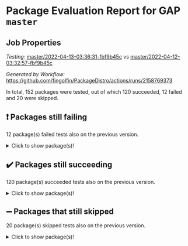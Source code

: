 # Package Evaluation Report for GAP `master`

## Job Properties

*Testing:* [master/2022-04-13-03:36:31-fbf9b45c](https://github.com/fingolfin/PackageDistro/blob/data/reports/master/2022-04-13-03:36:31-fbf9b45c) vs [master/2022-04-12-03:32:57-fbf9b45c](https://github.com/fingolfin/PackageDistro/blob/data/reports/master/2022-04-12-03:32:57-fbf9b45c)

*Generated by Workflow:* https://github.com/fingolfin/PackageDistro/actions/runs/2158769373

In total, 152 packages were tested, out of which 120 succeeded, 12 failed and 20 were skipped.

## :exclamation: Packages still failing

12 package(s) failed tests also on the previous version.<details> <summary>Click to show package(s)!</summary>

- fining 1.4.1 [(failure)](https://github.com/fingolfin/PackageDistro/runs/6000945719?check_suite_focus=true)<br>
- francy 1.2.4 [(failure)](https://github.com/fingolfin/PackageDistro/runs/6000945935?check_suite_focus=true)<br>
- hap 1.38 [(failure)](https://github.com/fingolfin/PackageDistro/runs/6000946413?check_suite_focus=true)<br>
- normalizinterface 1.3.2 [(failure)](https://github.com/fingolfin/PackageDistro/runs/6000947567?check_suite_focus=true)<br>
- packagemanager 1.2 [(failure)](https://github.com/fingolfin/PackageDistro/runs/6000947787?check_suite_focus=true)<br>
- rcwa 4.6.4 [(failure)](https://github.com/fingolfin/PackageDistro/runs/6000948305?check_suite_focus=true)<br>
- recog 1.3.2 [(failure)](https://github.com/fingolfin/PackageDistro/runs/6000948393?check_suite_focus=true)<br>
- semigroups 4.0.0 [(failure)](https://github.com/fingolfin/PackageDistro/runs/6000948650?check_suite_focus=true)<br>
- transgrp 3.6.1 [(failure)](https://github.com/fingolfin/PackageDistro/runs/6000949313?check_suite_focus=true)<br>
- unitlib 4.0.0 [(failure)](https://github.com/fingolfin/PackageDistro/runs/6000949481?check_suite_focus=true)<br>
- wedderga 4.10.1 [(failure)](https://github.com/fingolfin/PackageDistro/runs/6000949672?check_suite_focus=true)<br>
- yangbaxter 0.9.0 [(failure)](https://github.com/fingolfin/PackageDistro/runs/6000949801?check_suite_focus=true)<br>
</details>

## :heavy_check_mark: Packages still succeeding

120 package(s) succeeded tests also on the previous version.<details> <summary>Click to show package(s)!</summary>

- ace 5.4 [(success)](https://github.com/fingolfin/PackageDistro/runs/6000943974?check_suite_focus=true)<br>
- aclib 1.3.2 [(success)](https://github.com/fingolfin/PackageDistro/runs/6000944019?check_suite_focus=true)<br>
- agt 0.2 [(success)](https://github.com/fingolfin/PackageDistro/runs/6000944072?check_suite_focus=true)<br>
- alnuth 3.2.1 [(success)](https://github.com/fingolfin/PackageDistro/runs/6000944155?check_suite_focus=true)<br>
- anupq 3.2.6 [(success)](https://github.com/fingolfin/PackageDistro/runs/6000944202?check_suite_focus=true)<br>
- atlasrep 2.1.2 [(success)](https://github.com/fingolfin/PackageDistro/runs/6000944252?check_suite_focus=true)<br>
- autodoc 2022.03.10 [(success)](https://github.com/fingolfin/PackageDistro/runs/6000944303?check_suite_focus=true)<br>
- automata 1.15 [(success)](https://github.com/fingolfin/PackageDistro/runs/6000944356?check_suite_focus=true)<br>
- automgrp 1.3.2 [(success)](https://github.com/fingolfin/PackageDistro/runs/6000944400?check_suite_focus=true)<br>
- autpgrp 1.10.2 [(success)](https://github.com/fingolfin/PackageDistro/runs/6000944446?check_suite_focus=true)<br>
- cap 2022.04-01 [(success)](https://github.com/fingolfin/PackageDistro/runs/6000944496?check_suite_focus=true)<br>
- caratinterface 2.3.3 [(success)](https://github.com/fingolfin/PackageDistro/runs/6000944543?check_suite_focus=true)<br>
- cddinterface 2020.06.24 [(success)](https://github.com/fingolfin/PackageDistro/runs/6000944598?check_suite_focus=true)<br>
- circle 1.6.4 [(success)](https://github.com/fingolfin/PackageDistro/runs/6000944632?check_suite_focus=true)<br>
- cohomolo 1.6.10 [(success)](https://github.com/fingolfin/PackageDistro/runs/6000944685?check_suite_focus=true)<br>
- congruence 1.2.3 [(success)](https://github.com/fingolfin/PackageDistro/runs/6000944728?check_suite_focus=true)<br>
- corelg 1.56 [(success)](https://github.com/fingolfin/PackageDistro/runs/6000944779?check_suite_focus=true)<br>
- crime 1.6 [(success)](https://github.com/fingolfin/PackageDistro/runs/6000944837?check_suite_focus=true)<br>
- crisp 1.4.5 [(success)](https://github.com/fingolfin/PackageDistro/runs/6000944868?check_suite_focus=true)<br>
- crypting 0.10 [(success)](https://github.com/fingolfin/PackageDistro/runs/6000944908?check_suite_focus=true)<br>
- cryst 4.1.24 [(success)](https://github.com/fingolfin/PackageDistro/runs/6000944947?check_suite_focus=true)<br>
- crystcat 1.1.9 [(success)](https://github.com/fingolfin/PackageDistro/runs/6000945003?check_suite_focus=true)<br>
- ctbllib 1.3.3 [(success)](https://github.com/fingolfin/PackageDistro/runs/6000945037?check_suite_focus=true)<br>
- cubefree 1.19 [(success)](https://github.com/fingolfin/PackageDistro/runs/6000945083?check_suite_focus=true)<br>
- curlinterface 2.2.2 [(success)](https://github.com/fingolfin/PackageDistro/runs/6000945136?check_suite_focus=true)<br>
- cvec 2.7.5 [(success)](https://github.com/fingolfin/PackageDistro/runs/6000945176?check_suite_focus=true)<br>
- datastructures 0.2.7 [(success)](https://github.com/fingolfin/PackageDistro/runs/6000945225?check_suite_focus=true)<br>
- deepthought 1.0.5 [(success)](https://github.com/fingolfin/PackageDistro/runs/6000945269?check_suite_focus=true)<br>
- design 1.7 [(success)](https://github.com/fingolfin/PackageDistro/runs/6000945314?check_suite_focus=true)<br>
- difsets 2.3.1 [(success)](https://github.com/fingolfin/PackageDistro/runs/6000945362?check_suite_focus=true)<br>
- digraphs 1.5.2 [(success)](https://github.com/fingolfin/PackageDistro/runs/6000945400?check_suite_focus=true)<br>
- edim 1.3.5 [(success)](https://github.com/fingolfin/PackageDistro/runs/6000945449?check_suite_focus=true)<br>
- example 4.3.0 [(success)](https://github.com/fingolfin/PackageDistro/runs/6000945486?check_suite_focus=true)<br>
- factint 1.6.3 [(success)](https://github.com/fingolfin/PackageDistro/runs/6000945527?check_suite_focus=true)<br>
- ferret 1.0.7 [(success)](https://github.com/fingolfin/PackageDistro/runs/6000945573?check_suite_focus=true)<br>
- fga 1.4.0 [(success)](https://github.com/fingolfin/PackageDistro/runs/6000945616?check_suite_focus=true)<br>
- float 1.0.3 [(success)](https://github.com/fingolfin/PackageDistro/runs/6000945748?check_suite_focus=true)<br>
- format 1.4.3 [(success)](https://github.com/fingolfin/PackageDistro/runs/6000945783?check_suite_focus=true)<br>
- forms 1.2.7 [(success)](https://github.com/fingolfin/PackageDistro/runs/6000945835?check_suite_focus=true)<br>
- fplsa 1.2.5 [(success)](https://github.com/fingolfin/PackageDistro/runs/6000945869?check_suite_focus=true)<br>
- fr 2.4.8 [(success)](https://github.com/fingolfin/PackageDistro/runs/6000945903?check_suite_focus=true)<br>
- fwtree 1.3 [(success)](https://github.com/fingolfin/PackageDistro/runs/6000945975?check_suite_focus=true)<br>
- gbnp 1.0.5 [(success)](https://github.com/fingolfin/PackageDistro/runs/6000946008?check_suite_focus=true)<br>
- generalizedmorphismsforcap 2022.03-03 [(success)](https://github.com/fingolfin/PackageDistro/runs/6000946057?check_suite_focus=true)<br>
- genss 1.6.6 [(success)](https://github.com/fingolfin/PackageDistro/runs/6000946100?check_suite_focus=true)<br>
- gradedringforhomalg 2022.03-01 [(success)](https://github.com/fingolfin/PackageDistro/runs/6000946150?check_suite_focus=true)<br>
- grape 4.8.5 [(success)](https://github.com/fingolfin/PackageDistro/runs/6000946200?check_suite_focus=true)<br>
- groupoids 1.69 [(success)](https://github.com/fingolfin/PackageDistro/runs/6000946254?check_suite_focus=true)<br>
- grpconst 2.6.2 [(success)](https://github.com/fingolfin/PackageDistro/runs/6000946284?check_suite_focus=true)<br>
- guarana 0.96.3 [(success)](https://github.com/fingolfin/PackageDistro/runs/6000946332?check_suite_focus=true)<br>
- guava 3.15 [(success)](https://github.com/fingolfin/PackageDistro/runs/6000946369?check_suite_focus=true)<br>
- hapcryst 0.1.14 [(success)](https://github.com/fingolfin/PackageDistro/runs/6000946459?check_suite_focus=true)<br>
- hecke 1.5.3 [(success)](https://github.com/fingolfin/PackageDistro/runs/6000946512?check_suite_focus=true)<br>
- help 3.5 [(success)](https://github.com/fingolfin/PackageDistro/runs/6000946560?check_suite_focus=true)<br>
- idrel 2.43 [(success)](https://github.com/fingolfin/PackageDistro/runs/6000946605?check_suite_focus=true)<br>
- images 1.3.1 [(success)](https://github.com/fingolfin/PackageDistro/runs/6000946652?check_suite_focus=true)<br>
- intpic 0.2.4 [(success)](https://github.com/fingolfin/PackageDistro/runs/6000946705?check_suite_focus=true)<br>
- io 4.7.2 [(success)](https://github.com/fingolfin/PackageDistro/runs/6000946740?check_suite_focus=true)<br>
- irredsol 1.4.3 [(success)](https://github.com/fingolfin/PackageDistro/runs/6000946772?check_suite_focus=true)<br>
- json 2.1.0 [(success)](https://github.com/fingolfin/PackageDistro/runs/6000946818?check_suite_focus=true)<br>
- jupyterkernel 1.4.1 [(success)](https://github.com/fingolfin/PackageDistro/runs/6000946870?check_suite_focus=true)<br>
- jupyterviz 1.5.1 [(success)](https://github.com/fingolfin/PackageDistro/runs/6000946910?check_suite_focus=true)<br>
- kan 1.34 [(success)](https://github.com/fingolfin/PackageDistro/runs/6000946951?check_suite_focus=true)<br>
- kbmag 1.5.9 [(success)](https://github.com/fingolfin/PackageDistro/runs/6000946978?check_suite_focus=true)<br>
- laguna 3.9.4 [(success)](https://github.com/fingolfin/PackageDistro/runs/6000947007?check_suite_focus=true)<br>
- liealgdb 2.2.1 [(success)](https://github.com/fingolfin/PackageDistro/runs/6000947047?check_suite_focus=true)<br>
- liepring 1.9.2 [(success)](https://github.com/fingolfin/PackageDistro/runs/6000947070?check_suite_focus=true)<br>
- liering 2.4.2 [(success)](https://github.com/fingolfin/PackageDistro/runs/6000947117?check_suite_focus=true)<br>
- linearalgebraforcap 2022.04-01 [(success)](https://github.com/fingolfin/PackageDistro/runs/6000947153?check_suite_focus=true)<br>
- loops 3.4.1 [(success)](https://github.com/fingolfin/PackageDistro/runs/6000947181?check_suite_focus=true)<br>
- lpres 1.0.3 [(success)](https://github.com/fingolfin/PackageDistro/runs/6000947201?check_suite_focus=true)<br>
- majoranaalgebras 1.4 [(success)](https://github.com/fingolfin/PackageDistro/runs/6000947245?check_suite_focus=true)<br>
- mapclass 1.4.5 [(success)](https://github.com/fingolfin/PackageDistro/runs/6000947290?check_suite_focus=true)<br>
- matgrp 0.64 [(success)](https://github.com/fingolfin/PackageDistro/runs/6000947326?check_suite_focus=true)<br>
- modisom 2.5.1 [(success)](https://github.com/fingolfin/PackageDistro/runs/6000947355?check_suite_focus=true)<br>
- modulepresentationsforcap 2022.03-02 [(success)](https://github.com/fingolfin/PackageDistro/runs/6000947387?check_suite_focus=true)<br>
- monoidalcategories 2022.03-02 [(success)](https://github.com/fingolfin/PackageDistro/runs/6000947414?check_suite_focus=true)<br>
- nconvex 2020.11-04 [(success)](https://github.com/fingolfin/PackageDistro/runs/6000947442?check_suite_focus=true)<br>
- nilmat 1.4.1 [(success)](https://github.com/fingolfin/PackageDistro/runs/6000947475?check_suite_focus=true)<br>
- nock 1.5 [(success)](https://github.com/fingolfin/PackageDistro/runs/6000947509?check_suite_focus=true)<br>
- nq 2.5.8 [(success)](https://github.com/fingolfin/PackageDistro/runs/6000947618?check_suite_focus=true)<br>
- numericalsgps 1.3.0 [(success)](https://github.com/fingolfin/PackageDistro/runs/6000947650?check_suite_focus=true)<br>
- openmath 11.5.0 [(success)](https://github.com/fingolfin/PackageDistro/runs/6000947697?check_suite_focus=true)<br>
- orb 4.8.4 [(success)](https://github.com/fingolfin/PackageDistro/runs/6000947755?check_suite_focus=true)<br>
- patternclass 2.4.2 [(success)](https://github.com/fingolfin/PackageDistro/runs/6000947872?check_suite_focus=true)<br>
- permut 2.0.4 [(success)](https://github.com/fingolfin/PackageDistro/runs/6000947928?check_suite_focus=true)<br>
- polenta 1.3.10 [(success)](https://github.com/fingolfin/PackageDistro/runs/6000947972?check_suite_focus=true)<br>
- polymaking 0.8.6 [(success)](https://github.com/fingolfin/PackageDistro/runs/6000948031?check_suite_focus=true)<br>
- primgrp 3.4.1 [(success)](https://github.com/fingolfin/PackageDistro/runs/6000948090?check_suite_focus=true)<br>
- profiling 2.5.0 [(success)](https://github.com/fingolfin/PackageDistro/runs/6000948146?check_suite_focus=true)<br>
- qpa 1.33 [(success)](https://github.com/fingolfin/PackageDistro/runs/6000948188?check_suite_focus=true)<br>
- quagroup 1.8.3 [(success)](https://github.com/fingolfin/PackageDistro/runs/6000948233?check_suite_focus=true)<br>
- radiroot 2.9 [(success)](https://github.com/fingolfin/PackageDistro/runs/6000948267?check_suite_focus=true)<br>
- rds 1.8 [(success)](https://github.com/fingolfin/PackageDistro/runs/6000948350?check_suite_focus=true)<br>
- repndecomp 1.2.1 [(success)](https://github.com/fingolfin/PackageDistro/runs/6000948444?check_suite_focus=true)<br>
- repsn 3.1.0 [(success)](https://github.com/fingolfin/PackageDistro/runs/6000948489?check_suite_focus=true)<br>
- resclasses 4.7.2 [(success)](https://github.com/fingolfin/PackageDistro/runs/6000948536?check_suite_focus=true)<br>
- scscp 2.3.1 [(success)](https://github.com/fingolfin/PackageDistro/runs/6000948590?check_suite_focus=true)<br>
- sglppow 2.2 [(success)](https://github.com/fingolfin/PackageDistro/runs/6000948703?check_suite_focus=true)<br>
- sgpviz 0.999.5 [(success)](https://github.com/fingolfin/PackageDistro/runs/6000948748?check_suite_focus=true)<br>
- simpcomp 2.1.14 [(success)](https://github.com/fingolfin/PackageDistro/runs/6000948809?check_suite_focus=true)<br>
- singular 2020.12.18 [(success)](https://github.com/fingolfin/PackageDistro/runs/6000948855?check_suite_focus=true)<br>
- sla 1.5.3 [(success)](https://github.com/fingolfin/PackageDistro/runs/6000948892?check_suite_focus=true)<br>
- smallgrp 1.5 [(success)](https://github.com/fingolfin/PackageDistro/runs/6000948932?check_suite_focus=true)<br>
- smallsemi 0.6.13 [(success)](https://github.com/fingolfin/PackageDistro/runs/6000948982?check_suite_focus=true)<br>
- sonata 2.9.3 [(success)](https://github.com/fingolfin/PackageDistro/runs/6000949018?check_suite_focus=true)<br>
- sophus 1.25 [(success)](https://github.com/fingolfin/PackageDistro/runs/6000949064?check_suite_focus=true)<br>
- spinsym 1.5.2 [(success)](https://github.com/fingolfin/PackageDistro/runs/6000949108?check_suite_focus=true)<br>
- symbcompcc 1.3.2 [(success)](https://github.com/fingolfin/PackageDistro/runs/6000949150?check_suite_focus=true)<br>
- thelma 1.3 [(success)](https://github.com/fingolfin/PackageDistro/runs/6000949183?check_suite_focus=true)<br>
- tomlib 1.2.9 [(success)](https://github.com/fingolfin/PackageDistro/runs/6000949224?check_suite_focus=true)<br>
- toric 1.9.5 [(success)](https://github.com/fingolfin/PackageDistro/runs/6000949270?check_suite_focus=true)<br>
- ugaly 4.0.2 [(success)](https://github.com/fingolfin/PackageDistro/runs/6000949368?check_suite_focus=true)<br>
- unipot 1.5 [(success)](https://github.com/fingolfin/PackageDistro/runs/6000949428?check_suite_focus=true)<br>
- utils 0.72 [(success)](https://github.com/fingolfin/PackageDistro/runs/6000949523?check_suite_focus=true)<br>
- uuid 0.7 [(success)](https://github.com/fingolfin/PackageDistro/runs/6000949575?check_suite_focus=true)<br>
- walrus 0.9991 [(success)](https://github.com/fingolfin/PackageDistro/runs/6000949623?check_suite_focus=true)<br>
- xmod 2.86 [(success)](https://github.com/fingolfin/PackageDistro/runs/6000949713?check_suite_focus=true)<br>
- xmodalg 1.18 [(success)](https://github.com/fingolfin/PackageDistro/runs/6000949760?check_suite_focus=true)<br>
- zeromqinterface 0.13 [(success)](https://github.com/fingolfin/PackageDistro/runs/6000949851?check_suite_focus=true)<br>
</details>

## :heavy_minus_sign: Packages that still skipped

20 package(s) skipped tests also on the previous version.<details> <summary>Click to show package(s)!</summary>

- 4ti2interface 2022.03-01 [(skipped)](https://github.com/fingolfin/PackageDistro/runs/6000887102?check_suite_focus=true)<br>
- browse 1.8.14 [(skipped)](https://github.com/fingolfin/PackageDistro/runs/6000887102?check_suite_focus=true)<br>
- examplesforhomalg 2022.03-01 [(skipped)](https://github.com/fingolfin/PackageDistro/runs/6000887102?check_suite_focus=true)<br>
- gapdoc 1.6.5 [(skipped)](https://github.com/fingolfin/PackageDistro/runs/6000887102?check_suite_focus=true)<br>
- gauss 2022.03-01 [(skipped)](https://github.com/fingolfin/PackageDistro/runs/6000887102?check_suite_focus=true)<br>
- gaussforhomalg 2022.03-01 [(skipped)](https://github.com/fingolfin/PackageDistro/runs/6000887102?check_suite_focus=true)<br>
- gradedmodules 2022.03-01 [(skipped)](https://github.com/fingolfin/PackageDistro/runs/6000887102?check_suite_focus=true)<br>
- homalg 2022.03-01 [(skipped)](https://github.com/fingolfin/PackageDistro/runs/6000887102?check_suite_focus=true)<br>
- homalgtocas 2022.03-01 [(skipped)](https://github.com/fingolfin/PackageDistro/runs/6000887102?check_suite_focus=true)<br>
- io_forhomalg 2022.03-01 [(skipped)](https://github.com/fingolfin/PackageDistro/runs/6000887102?check_suite_focus=true)<br>
- itc 1.5.1 [(skipped)](https://github.com/fingolfin/PackageDistro/runs/6000887102?check_suite_focus=true)<br>
- localizeringforhomalg 2022.03-01 [(skipped)](https://github.com/fingolfin/PackageDistro/runs/6000887102?check_suite_focus=true)<br>
- matricesforhomalg 2022.03-02 [(skipped)](https://github.com/fingolfin/PackageDistro/runs/6000887102?check_suite_focus=true)<br>
- modules 2022.03-01 [(skipped)](https://github.com/fingolfin/PackageDistro/runs/6000887102?check_suite_focus=true)<br>
- polycyclic 2.16 [(skipped)](https://github.com/fingolfin/PackageDistro/runs/6000887102?check_suite_focus=true)<br>
- ringsforhomalg 2022.03-01 [(skipped)](https://github.com/fingolfin/PackageDistro/runs/6000887102?check_suite_focus=true)<br>
- sco 2022.03-01 [(skipped)](https://github.com/fingolfin/PackageDistro/runs/6000887102?check_suite_focus=true)<br>
- toolsforhomalg 2022.04-01 [(skipped)](https://github.com/fingolfin/PackageDistro/runs/6000887102?check_suite_focus=true)<br>
- toricvarieties 2022.03.23 [(skipped)](https://github.com/fingolfin/PackageDistro/runs/6000887102?check_suite_focus=true)<br>
- xgap 4.31 [(skipped)](https://github.com/fingolfin/PackageDistro/runs/6000887102?check_suite_focus=true)<br>
</details>

